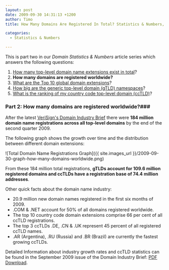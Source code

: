 ```yaml
---
layout: post
date: 2009-09-30 14:31:13 +1200
author: Timo
title: How Many Domains Are Registered In Total? Statistics & Numbers, Part II

categories:
  - Statistics & Numbers

---
```


This is part two in our *Domain Statistics & Numbers* article series which answers the following questions:

1.  [How many top-level domain name extensions exist in total](https://iwantmyname.com/blog/2009/09/how-many-domain-extensions-exist-worldwide-statistics-numbers.html "How many TLDs exist in total?")?
2.  **How many domains are registered worldwide?**
3.  [What are the Top 10 global domain extensions](https://iwantmyname.com/blog/2009/10/top-10-global-domain-extensions-statistics-numbers.html)?
4.  [How big are the generic top-level domain (gTLD) namespaces](https://iwantmyname.com/blog/2009/10/how-big-are-the-generic-top-level-domain-namespaces-statistics-numbers-part-iv.html)?
5.  [What is the ranking of my country code top-level domain (ccTLD)](https://iwantmyname.com/blog/2009/10/country-code-top-level-domain-cctld-ranking-numbers-statistics.html)?

### Part 2: How many domains are registered worldwide?###

After the latest [VeriSign's Domain Industry Brief](http://www.verisign.com/Resources/Naming_Services_Resources/Domain_Name_Industry_Brief/ "VeriSign Domain Industry Brief") there were **184 million domain name registrations across all top-level domains** by the end of the second quarter 2009.

The following graph shows the growth over time and the distribution between different domain extensions:

![Total Domain Name Registrations Graph]({{ site.images_url }}/2009-09-30-graph-how-many-domains-worldwide.png)

From these 184 million total registrations, **gTLDs account for 109.6 million registered domains and ccTLDs have a registration base of 74.4 million addresses**.

Other quick facts about the domain name industry:

*   20.9 million new domain names registered in the first six months of 2009.
*   .COM & .NET account for 50% of all domains registered worldwide.
*   The top 10 country code domain extensions comprise 66 per cent of all ccTLD registrations.
*   The top 3 ccTLDs .DE, .CN & .UK represent 45 percent of all registered ccTLD names.
*   .AR (Argentina), .RU (Russia) and .BR (Brazil) are currently the fastest growing ccTLDs.

Detailed Information about industry growth rates and ccTLD statistics can be found in the September 2009 issue of the Domain Industry Brief: [PDF Download](http://www.verisign.com/domain-name-services/domain-information-center/domain-name-resources/domain-name-report-sept09.pdf "Domain Industry Brief September 2009 PDF").

